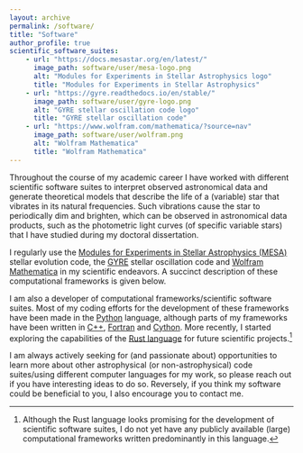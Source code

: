 ```yaml
---
layout: archive
permalink: /software/
title: "Software"
author_profile: true
scientific_software_suites:
    - url: "https://docs.mesastar.org/en/latest/"
      image_path: software/user/mesa-logo.png
      alt: "Modules for Experiments in Stellar Astrophysics logo"
      title: "Modules for Experiments in Stellar Astrophysics"
    - url: "https://gyre.readthedocs.io/en/stable/"
      image_path: software/user/gyre-logo.png
      alt: "GYRE stellar oscillation code logo"
      title: "GYRE stellar oscillation code"
    - url: "https://www.wolfram.com/mathematica/?source=nav"
      image_path: software/user/wolfram.png
      alt: "Wolfram Mathematica"
      title: "Wolfram Mathematica"
---
```


Throughout the course of my academic career I have worked with different scientific software suites to interpret observed astronomical data and generate theoretical models that describe the life of a (variable) star that vibrates in its natural frequencies.
Such vibrations cause the star to periodically dim and brighten, which can be observed in astronomical data products, such as the photometric light curves (of specific variable stars) that I have studied during my doctoral dissertation.

I regularly use the [Modules for Experiments in Stellar Astrophysics (MESA)](https://docs.mesastar.org/en/stable/) stellar evolution code, the [GYRE](https://gyre.readthedocs.io/en/stable/) stellar oscillation code and [Wolfram Mathematica](https://www.wolfram.com/mathematica/) in my scientific endeavors.
A succinct description of these computational frameworks is given below.

I am also a developer of computational frameworks/scientific software suites.
Most of my coding efforts for the development of these frameworks have been made in the [Python]() language, although parts of my frameworks have been written in [C++](https://isocpp.org/), [Fortran](https://fortran-lang.org/) and [Cython](https://cython.org).
More recently, I started exploring the capabilities of the [Rust language](https://www.rust-lang.org) for future scientific projects.[^1]

I am always actively seeking for (and passionate about) opportunities to learn more about other astrophysical (or non-astrophysical) code suites/using different computer languages for my work, so please reach out if you have interesting ideas to do so.
Reversely, if you think my software could be beneficial to you, I also encourage you to contact me.

<!-- <nbsp>

## My Computational Frameworks

{% include base_path %}

{% assign ordered_pages = site.software | sort:"order_number" %}

{% for post in ordered_pages %}
  {% include archive-single.html type="grid" %}
{% endfor %}

<nbsp> -->

<!-- ## Relevant Scientific Software Suites

Additional information on these scientific software suites can be found on their respective websites, which are linked below the succinct descriptions.

### Modules for Experiments in Stellar Astrophysics ([MESA](https://docs.mesastar.org/en/stable/)) + [GYRE](https://gyre.readthedocs.io/en/stable/) stellar oscillation code

The large scientific software suite [MESA](https://docs.mesastar.org/en/stable/) is widely used by astrophysicists to simulate the evolution (life) of a star, and enables the user to specify a large variety of different hooks (that make a [MESA](https://docs.mesastar.org/en/stable/) run very customizable).
It assumes certain widely used simplifications (for example, assuming spherical symmetry) to be able to simulate the entire life of a star, from star birth to star death.

I have used it to generate baseline models of the stellar structure at various moments throughout the evolution of star models of specific initial mass.
These baseline models were then employed in the [GYRE](https://gyre.readthedocs.io/en/stable/) oscillation code to simulate waves propagating throughout the stellar interior.
This code can simulate non-interacting (linear) waves.
The models of these waves formed the input for the code suite that I developed, [AE Solver](https://github.com/JVB11/AESolver), which simulates the non-linear interactions between oscillations.

### Wolfram [Mathematica](https://www.wolfram.com/mathematica/?source=nav)

Described on their website as the world's definitive system for modern technical computing, [Mathematica](https://www.wolfram.com/mathematica/?source=nav) aids (typically theoretically-inclined) astrophysicists and scientists from other disciplines in the development of (underlying) mathematical/theoretical frameworks.
I have used it extensively to check my own work (written on paper) while developing the theoretical framework that forms the basis for my computational framework [AE Solver](https://github.com/JVB11/AESolver). -->

<!-- {% include scientific_software_suites %} -->

[^1]: Although the Rust language looks promising for the development of scientific software suites, I do not yet have any publicly available (large) computational frameworks written predominantly in this language.
